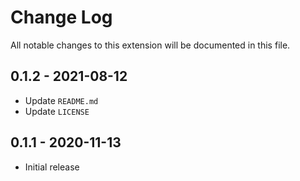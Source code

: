 # Change Log

All notable changes to this extension will be documented in this file.

## 0.1.2 - 2021-08-12

* Update `README.md`
* Update `LICENSE`

## 0.1.1 - 2020-11-13

* Initial release
